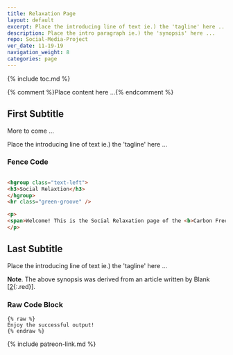 ```yaml
---
title: Relaxation Page
layout: default
excerpt: Place the introducing line of text ie.) the 'tagline' here ...
description: Place the intro paragraph ie.) the 'synopsis' here ...
repo: Social-Media-Project
ver_date: 11-19-19
navigation_weight: 8
categories: page
---
```

{% include toc.md %}

{% comment %}Place content here ...{% endcomment %}

## First Subtitle

More to come ...

Place the introducing line of text ie.) the 'tagline' here ...

### Fence Code 

```html

<hgroup class="text-left">
<h3>Social Relaxtion</h3>
</hgroup>
<hr class="green-groove" />

<p>
<span>Welcome! This is the Social Relaxation page of the <b>Carbon Free Footprint</b> project.</span>
</p>

```

## Last Subtitle

Place the introducing line of text ie.) the 'tagline' here ...

**Note**. The above synopsis was derived from an article written by Blank [[2](#BLANK){:.red}].

### Raw Code Block

```liquid
{% raw %}
Enjoy the successful output!
{% endraw %}
```

{% include patreon-link.md %}
